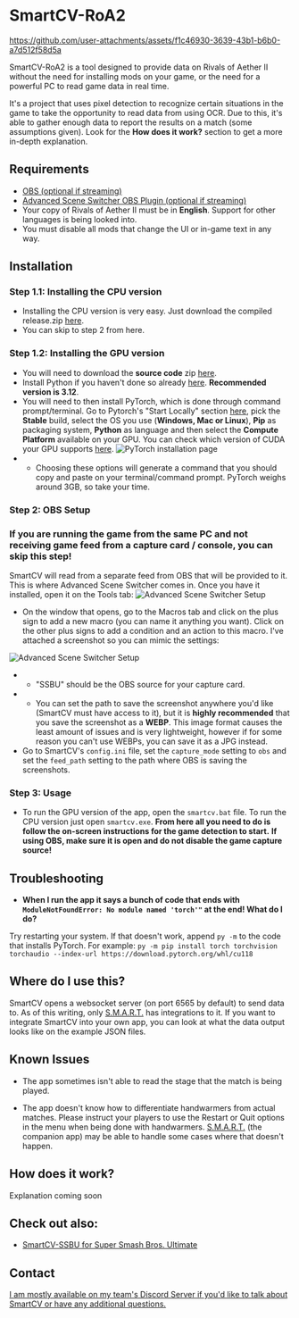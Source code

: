 # SmartCV-RoA2

https://github.com/user-attachments/assets/f1c46930-3639-43b1-b6b0-a7d512f58d5a

SmartCV-RoA2 is a tool designed to provide data on Rivals of Aether II without the need for installing mods on your game, or the need for a powerful PC to read game data in real time. 

It's a project that uses pixel detection to recognize certain situations in the game to take the opportunity to read data from using OCR. Due to this, it's able to gather enough data to report the results on a match (some assumptions given). Look for the **How does it work?** section to get a more in-depth explanation.

## Requirements
- [OBS (optional if streaming)](https://obsproject.com/download)
- [Advanced Scene Switcher OBS Plugin (optional if streaming)](https://github.com/WarmUpTill/SceneSwitcher/releases)
- Your copy of Rivals of Aether II must be in **English**. Support for other languages is being looked into.
- You must disable all mods that change the UI or in-game text in any way.

## Installation
### Step 1.1: Installing the CPU version
- Installing the CPU version is very easy. Just download the compiled release.zip [here](https://github.com/skpeter/smartcv/releases).
- You can skip to step 2 from here.
### Step 1.2: Installing the GPU version
- You will need to download the **source code** zip [here](https://github.com/skpeter/smartcv-roa2/releases).
- Install Python if you haven't done so already [here](https://www.python.org/downloads/). **Recommended version is 3.12**.
- You will need to then install PyTorch, which is done through command prompt/terminal. Go to Pytorch's "Start Locally" section [here](https://pytorch.org/get-started/locally/), pick the **Stable** build, select the OS you use (**Windows, Mac or Linux**), **Pip** as packaging system, **Python** as language and then select the **Compute Platform** available on your GPU. You can check which version of CUDA your GPU supports [here](https://en.wikipedia.org/wiki/CUDA#GPUs_supported).
![PyTorch installation page](img/install1.jpg)
- - Choosing these options will generate a command that you should copy and paste on your terminal/command prompt. PyTorch weighs around 3GB, so take your time.

### Step 2: OBS Setup
### If you are running the game from the same PC and not receiving game feed from a capture card / console, you can skip this step!

SmartCV will read from a separate feed from OBS that will be provided to it. This is where Advanced Scene Switcher comes in. Once you have it installed, open it on the Tools tab:
![Advanced Scene Switcher Setup](img/guide1.jpg)
- On the window that opens, go to the Macros tab and click on the plus sign to add a new macro (you can name it anything you want). Click on the other plus signs to add a condition and an action to this macro. I've attached a screenshot so you can mimic the settings:

![Advanced Scene Switcher Setup](img/guide2.jpg)
- - "SSBU" should be the OBS source for your capture card.
- - You can set the path to save the screenshot anywhere you'd like (SmartCV must have access to it), but it is **highly recommended** that you save the screenshot as a **WEBP**. This image format causes the least amount of issues and is very lightweight, however if for some reason you can't use WEBPs, you can save it as a JPG instead. 
- Go to SmartCV's `config.ini` file, set the `capture_mode` setting to `obs` and set the `feed_path` setting to the path where OBS is saving the screenshots.

### Step 3: Usage
- To run the GPU version of the app, open the `smartcv.bat` file. To run the CPU version just open `smartcv.exe`.
**From here all you need to do is follow the on-screen instructions for the game detection to start.**
**If using OBS, make sure it is open and do not disable the game capture source!**

## Troubleshooting
- **When I run the app it says a bunch of code that ends with `ModuleNotFoundError: No module named 'torch'"` at the end! What do I do?**

Try restarting your system. If that doesn't work, append `py -m` to the code that installs PyTorch. For example: `py -m pip install torch torchvision torchaudio --index-url https://download.pytorch.org/whl/cu118`

## Where do I use this?
SmartCV opens a websocket server (on port 6565 by default) to send data to.
As of this writing, only [S.M.A.R.T.](https://skpeter.github.io/smart-user-guide) has integrations to it. If you want to integrate SmartCV into your own app, you can look at what the data output looks like on the example JSON files.

## Known Issues

- The app sometimes isn't able to read the stage that the match is being played.

- The app doesn't know how to differentiate handwarmers from actual matches. Please instruct your players to use the Restart or Quit options in the menu when being done with handwarmers. [S.M.A.R.T.](https://skpeter.github.io/smart-user-guide) (the companion app) may be able to handle some cases where that doesn't happen.

## How does it work?

Explanation coming soon

## Check out also:
- [SmartCV-SSBU for Super Smash Bros. Ultimate](https://github.com/skpeter/SmartCV-SSBU)

## Contact

[I am mostly available on my team's Discord Server if you'd like to talk about SmartCV or have any additional questions.](https://discord.gg/zecMKvF8b5)
